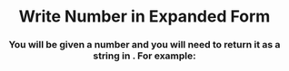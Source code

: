 <div align = "center">

# Write Number in Expanded Form

</div>

<div align = "center">

<h3>You will be given a number and you will need to return it as a string in <a href="https://www.mathsisfun.com/definitions/expanded-notation.html"></a>. For example:</h3>

</div>
